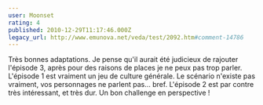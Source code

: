 ```yaml
---
user: Moonset
rating: 4
published: 2010-12-29T11:17:46.000Z
legacy_url: http://www.emunova.net/veda/test/2092.htm#comment-14786
---
```

Très bonnes adaptations. Je pense qu'il aurait été judicieux de rajouter l'épisode 3, après pour des raisons de places je ne peux pas trop parler. 
L'épisode 1 est vraiment un jeu de culture générale. Le scénario n'existe pas vraiment, vos personnages ne parlent pas... bref.
L'épisode 2 est par contre très intéressant, et très dur. Un bon challenge en perspective !